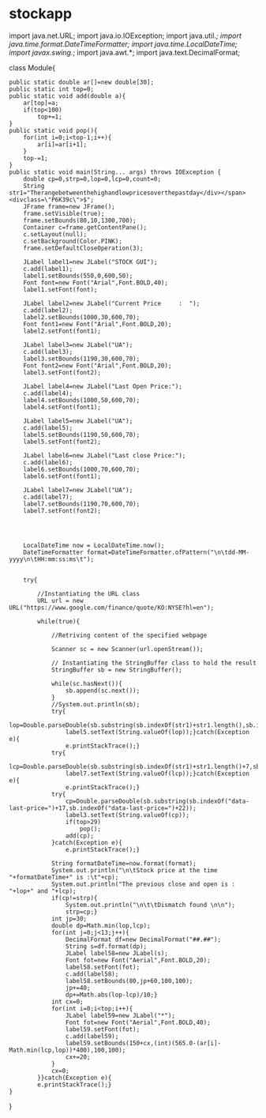 # stockapp
import java.net.URL;
import java.io.IOException;
import java.util.*;
import java.time.format.DateTimeFormatter;
import java.time.LocalDateTime;
import javax.swing.*;
import java.awt.*;
import java.text.DecimalFormat;

class Module{

    public static double ar[]=new double[30];
    public static int top=0;
    public static void add(double a){
        ar[top]=a;
        if(top<100)
            top+=1;
    }
    public static void pop(){
        for(int i=0;i<top-1;i++){
            ar[i]=ar[i+1];
        }
        top-=1;
    }
    public static void main(String... args) throws IOException {
        double cp=0,strp=0,lop=0,lcp=0,count=0;
        String str1="Therangebetweenthehighandlowpricesoverthepastday</div></span><divclass=\"P6K39c\">$";
        JFrame frame=new JFrame();
        frame.setVisible(true);
        frame.setBounds(80,10,1300,700);
        Container c=frame.getContentPane();
        c.setLayout(null);
        c.setBackground(Color.PINK);
        frame.setDefaultCloseOperation(3);

        JLabel label1=new JLabel("STOCK GUI");
        c.add(label1);
        label1.setBounds(550,0,600,50);
        Font font=new Font("Arial",Font.BOLD,40);
        label1.setFont(font);

        JLabel label2=new JLabel("Current Price     :  ");
        c.add(label2);
        label2.setBounds(1000,30,600,70);
        Font font1=new Font("Arial",Font.BOLD,20);
        label2.setFont(font1);

        JLabel label3=new JLabel("UA");
        c.add(label3);
        label3.setBounds(1190,30,600,70);
        Font font2=new Font("Arial",Font.BOLD,20);
        label3.setFont(font2);

        JLabel label4=new JLabel("Last Open Price:");
        c.add(label4);
        label4.setBounds(1000,50,600,70);
        label4.setFont(font1);

        JLabel label5=new JLabel("UA");
        c.add(label5);
        label5.setBounds(1190,50,600,70);
        label5.setFont(font2);

        JLabel label6=new JLabel("Last close Price:");
        c.add(label6);
        label6.setBounds(1000,70,600,70);
        label6.setFont(font1);

        JLabel label7=new JLabel("UA");
        c.add(label7);
        label7.setBounds(1190,70,600,70);
        label7.setFont(font2);




        LocalDateTime now = LocalDateTime.now();
        DateTimeFormatter format=DateTimeFormatter.ofPattern("\n\tdd-MM-yyyy\n\tHH:mm:ss:ms\t");


        try{

            //Instantiating the URL class
            URL url = new URL("https://www.google.com/finance/quote/KO:NYSE?hl=en");

            while(true){

                //Retriving content of the specified webpage

                Scanner sc = new Scanner(url.openStream());

                // Instantiating the StringBuffer class to hold the result
                StringBuffer sb = new StringBuffer();

                while(sc.hasNext()){
                    sb.append(sc.next());
                }
                //System.out.println(sb);
                try{
                    lop=Double.parseDouble(sb.substring(sb.indexOf(str1)+str1.length(),sb.indexOf(str1)+str1.length()+5));
                    label5.setText(String.valueOf(lop));}catch(Exception e){
                    e.printStackTrace();}
                try{
                    lcp=Double.parseDouble(sb.substring(sb.indexOf(str1)+str1.length()+7,sb.indexOf(str1)+str1.length()+12));
                    label7.setText(String.valueOf(lcp));}catch(Exception e){
                    e.printStackTrace();}
                try{
                    cp=Double.parseDouble(sb.substring(sb.indexOf("data-last-price=")+17,sb.indexOf("data-last-price=")+22));
                    label3.setText(String.valueOf(cp));
                    if(top>29)
                        pop();
                    add(cp);
                }catch(Exception e){
                    e.printStackTrace();}

                String formatDateTime=now.format(format);
                System.out.println("\n\tStock price at the time "+formatDateTime+" is :\t"+cp);
                System.out.println("The previous close and open is : "+lop+" and "+lcp);
                if(cp!=strp){
                    System.out.println("\n\t\tDismatch found \n\n");
                    strp=cp;}
                int jp=30;
                double dp=Math.min(lop,lcp);
                for(int j=0;j<13;j++){
                    DecimalFormat df=new DecimalFormat("##.##");
                    String s=df.format(dp);
                    JLabel label58=new JLabel(s);
                    Font fot=new Font("Aerial",Font.BOLD,20);
                    label58.setFont(fot);
                    c.add(label58);
                    label58.setBounds(80,jp+60,100,100);
                    jp+=40;
                    dp+=Math.abs(lop-lcp)/10;}
                int cx=0;
                for(int i=0;i<top;i++){
                    JLabel label59=new JLabel("*");
                    Font fot=new Font("Aerial",Font.BOLD,40);
                    label59.setFont(fot);
                    c.add(label59);
                    label59.setBounds(150+cx,(int)(565.0-(ar[i]-Math.min(lcp,lop))*400),100,100);
                    cx+=20;
                }
                cx=0;
            }}catch(Exception e){
            e.printStackTrace();}
    }
}  
